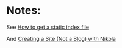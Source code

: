 # Notes:

See [How to get a static index
file](https://groups.google.com/g/nikola-discuss/c/q4y1wZJT4gc)

And [Creating a Site (Not a Blog) with
Nikola](https://getnikola.com/creating-a-site-not-a-blog-with-nikola.html)
